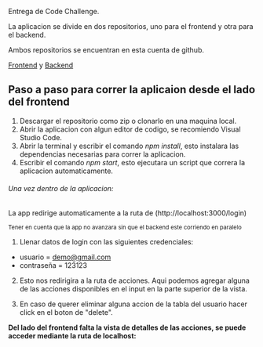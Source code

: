 Entrega de Code Challenge.

La aplicacion se divide en dos repositorios, uno para el frontend y otra para el backend.

Ambos repositorios se encuentran en esta cuenta de github.

[Frontend](https://github.com/VoskanGrigoryan/origin_software_frontend) y [Backend](https://github.com/VoskanGrigoryan/origin_software_backend)

## Paso a paso para correr la aplicaion desde el lado del frontend

1. Descargar el repositorio como zip o clonarlo en una maquina local.
2. Abrir la aplicacion con algun editor de codigo, se recomiendo Visual Studio Code.
3. Abrir la terminal y escribir el comando _npm install_, esto instalara las dependencias necesarias para correr la aplicacion.
4. Escribir el comando _npm start_, esto ejecutara un script que correra la aplicacion automaticamente.

###### Una vez dentro de la aplicacion:

La app redirige automaticamente a la ruta de (http://localhost:3000/login)

<sub>Tener en cuenta que la app no avanzara sin que el backend este corriendo en paralelo</sub>

1. Llenar datos de login con las siguientes credenciales:

- usuario = demo@gmail.com
- contraseña = 123123

2.  Esto nos redirigira a la ruta de acciones. Aqui podemos agregar alguna de las acciones disponibles en el input en la parte superior de la vista.

3.  En caso de querer eliminar alguna accion de la tabla del usuario hacer click en el boton de "delete".

**Del lado del frontend falta la vista de detalles de las acciones, se puede acceder mediante la ruta de localhost:**
